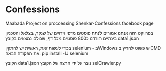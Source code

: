 # Confessions
Maabada Project on proccessing Shenkar-Confessions facebook page

בפרויקט הזה אנחנו אמורים לנתח פוסטים מדפי וידויים של שנקר, בצלאל והטכניון
בינתיים הורדנו כ800 פוסטים מכל דף, שכולם נמצאים בקובץ data1.json

בכדי לעשות זאת, ראשית יש להתקין selenium - בWindows יש פשוט להריץ בCMD את הפקודה הבאה: 
pip install -U selenium

הקובץ data1.json נוצר על ידי הרצה של הקובץ selCrawler.py
